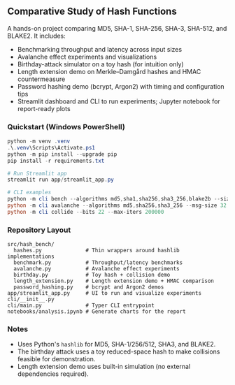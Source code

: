## Comparative Study of Hash Functions

A hands-on project comparing MD5, SHA-1, SHA-256, SHA-3, SHA-512, and BLAKE2. It includes:

- Benchmarking throughput and latency across input sizes
- Avalanche effect experiments and visualizations
- Birthday-attack simulator on a toy hash (for intuition only)
- Length extension demo on Merkle–Damgård hashes and HMAC countermeasure
- Password hashing demo (bcrypt, Argon2) with timing and configuration tips
- Streamlit dashboard and CLI to run experiments; Jupyter notebook for report-ready plots

### Quickstart (Windows PowerShell)

```powershell
python -m venv .venv
.\.venv\Scripts\Activate.ps1
python -m pip install --upgrade pip
pip install -r requirements.txt

# Run Streamlit app
streamlit run app/streamlit_app.py

# CLI examples
python -m cli bench --algorithms md5,sha1,sha256,sha3_256,blake2b --sizes 1,64,256,1024 --trials 5
python -m cli avalanche --algorithms md5,sha256,sha3_256 --msg-size 32 --trials 3
python -m cli collide --bits 22 --max-iters 200000
```

### Repository Layout

```
src/hash_bench/
  hashes.py              # Thin wrappers around hashlib implementations
  benchmark.py           # Throughput/latency benchmarks
  avalanche.py           # Avalanche effect experiments
  birthday.py            # Toy hash + collision demo
  length_extension.py    # Length extension demo + HMAC comparison
  password_hashing.py    # bcrypt and Argon2 demos
app/streamlit_app.py     # UI to run and visualize experiments
cli/__init__.py
cli/main.py              # Typer CLI entrypoint
notebooks/analysis.ipynb # Generate charts for the report
```

### Notes

- Uses Python's `hashlib` for MD5, SHA-1/256/512, SHA3, and BLAKE2.
- The birthday attack uses a toy reduced-space hash to make collisions feasible for demonstration.
- Length extension demo uses built-in simulation (no external dependencies required).
